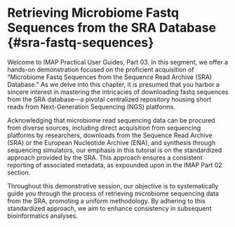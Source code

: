 
# Retrieving Microbiome Fastq Sequences from the SRA Database {#sra-fastq-sequences}
Welcome to IMAP Practical User Guides, Part 03. In this segment, we offer a hands-on demonstration focused on the proficient acquisition of "Microbiome Fastq Sequences from the Sequence Read Archive (SRA) Database." As we delve into this chapter, it is presumed that you harbor a sincere interest in mastering the intricacies of downloading fastq sequences from the SRA database—a pivotal centralized repository housing short reads from Next-Generation Sequencing (NGS) platforms.

Acknowledging that microbiome read sequencing data can be procured from diverse sources, including direct acquisition from sequencing platforms by researchers, downloads from the Sequence Read Archive (SRA) or the European Nucleotide Archive (ENA), and synthesis through sequencing simulators, our emphasis in this tutorial is on the standardized approach provided by the SRA. This approach ensures a consistent reporting of associated metadata, as expounded upon in the IMAP Part 02 section.

Throughout this demonstrative session, our objective is to systematically guide you through the process of retrieving microbiome sequencing data from the SRA, promoting a uniform methodology. By adhering to this standardized approach, we aim to enhance consistency in subsequent bioinformatics analyses.
